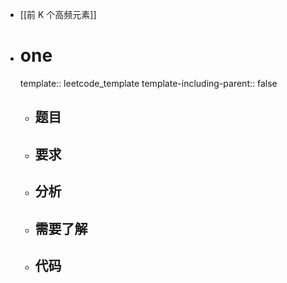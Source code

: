 - [[前 K 个高频元素]]
- # one
  template:: leetcode_template
  template-including-parent:: false
	- ## 题目
	- ## 要求
	- ## 分析
	- ## 需要了解
	- ## 代码
